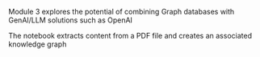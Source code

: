 Module 3 explores the potential of combining Graph databases with GenAI/LLM solutions such as OpenAI

The notebook extracts content from a PDF file and creates an associated knowledge graph